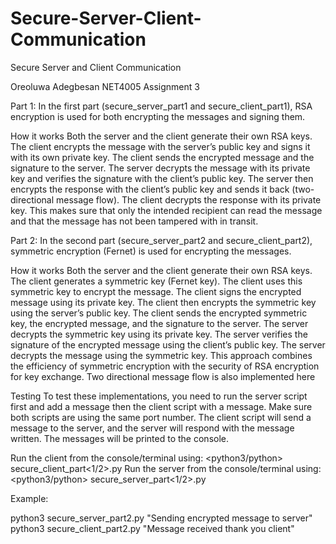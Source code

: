 # Secure-Server-Client-Communication

Secure Server and Client Communication

Oreoluwa Adegbesan NET4005 Assignment 3

Part 1:
In the first part (secure_server_part1 and secure_client_part1), RSA encryption is used for both encrypting the messages and signing them.

How it works
Both the server and the client generate their own RSA keys.
The client encrypts the message with the server’s public key and signs it with its own private key.
The client sends the encrypted message and the signature to the server.
The server decrypts the message with its private key and verifies the signature with the client’s public key.
The server then encrypts the response with the client’s public key and sends it back (two-directional message flow).
The client decrypts the response with its private key.
This makes sure that only the intended recipient can read the message and that the message has not been tampered with in transit.

Part 2:
In the second part (secure_server_part2 and secure_client_part2), symmetric encryption (Fernet) is used for encrypting the messages.

How it works
Both the server and the client generate their own RSA keys.
The client generates a symmetric key (Fernet key).
The client uses this symmetric key to encrypt the message.
The client signs the encrypted message using its private key.
The client then encrypts the symmetric key using the server’s public key.
The client sends the encrypted symmetric key, the encrypted message, and the signature to the server.
The server decrypts the symmetric key using its private key.
The server verifies the signature of the encrypted message using the client’s public key.
The server decrypts the message using the symmetric key.
This approach combines the efficiency of symmetric encryption with the security of RSA encryption for key exchange.
Two directional message flow is also implemented here

Testing
To test these implementations, you need to run the server script first and add a message then the client script with a message. Make sure both scripts are using the same port number. The client script will send a message to the server, and the server will respond with the message written. The messages will be printed to the console.

Run the client from the console/terminal using: <python3/python> secure_client_part<1/2>.py <add message here>
Run the server from the console/terminal using: <python3/python> secure_server_part<1/2>.py <add message here>

Example:

python3 secure_server_part2.py "Sending encrypted message to server"
python3 secure_client_part2.py "Message received thank you client"

